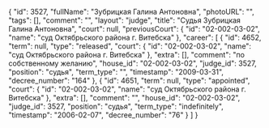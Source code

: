 {
    "id": 3527,
    "fullName": "Зубрицкая Галина Антоновна",
    "photoURL": "",
    "tags": [],
    "comment": "",
    "layout": "judge",
    "title": "Судья Зубрицкая Галина Антоновна",
    "court": null,
    "previousCourt": {
        "id": "02-002-03-02",
        "name": "суд Октябрьского района г. Витебска"
    },
    "career": [
        {
            "id": 4652,
            "term": null,
            "type": "released",
            "court": {
                "id": "02-002-03-02",
                "name": "суд Октябрьского района г. Витебска"
            },
            "extra": [],
            "comment": "по собственному желанию",
            "house_id": "02-002-03-02",
            "judge_id": 3527,
            "position": "судья",
            "term_type": "",
            "timestamp": "2009-03-31",
            "decree_number": "164"
        },
        {
            "id": 4651,
            "term": null,
            "type": "appointed",
            "court": {
                "id": "02-002-03-02",
                "name": "суд Октябрьского района г. Витебска"
            },
            "extra": [],
            "comment": "",
            "house_id": "02-002-03-02",
            "judge_id": 3527,
            "position": "судья",
            "term_type": "indefinitely",
            "timestamp": "2006-02-07",
            "decree_number": "76"
        }
    ]
}